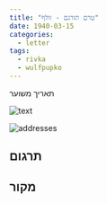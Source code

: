 ```yaml
---
title: "טרם תורגם - וולף"
date: 1940-03-15
categories:
  - letter
tags:
  - rivka
  - wulfpupko
---
```


תאריך משוער

![text](/pupko-papers/assets/images/1940-03-15-content.jpg)

![addresses](/pupko-papers/assets/images/1940-03-15-addresses.jpg)

## תרגום


## מקור
